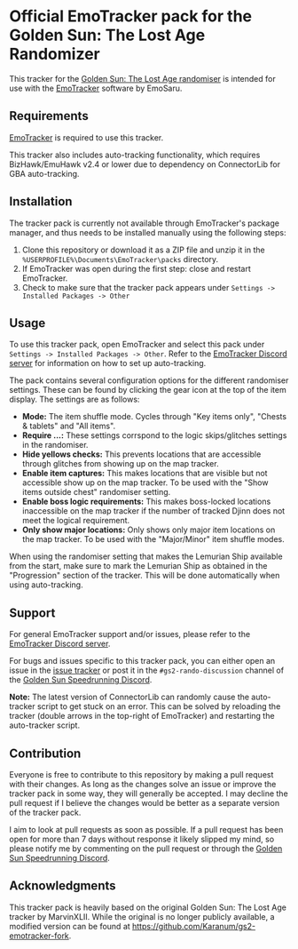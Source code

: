 # Official EmoTracker pack for the Golden Sun: The Lost Age Randomizer

This tracker for the [Golden Sun: The Lost Age randomiser](https://gs2randomiser.com) is intended for use with the [EmoTracker](https://emotracker.net) software by EmoSaru.

## Requirements

[EmoTracker](https://emotracker.net/download/) is required to use this tracker.

This tracker also includes auto-tracking functionality, which requires BizHawk/EmuHawk v2.4 or lower due to dependency on ConnectorLib for GBA auto-tracking.

## Installation

The tracker pack is currently not available through EmoTracker's package manager, and thus needs to be installed manually using the following steps:

1. Clone this repository or download it as a ZIP file and unzip it in the `%USERPROFILE%\Documents\EmoTracker\packs` directory.
2. If EmoTracker was open during the first step: close and restart EmoTracker.
3. Check to make sure that the tracker pack appears under `Settings -> Installed Packages -> Other`

## Usage

To use this tracker pack, open EmoTracker and select this pack under `Settings -> Installed Packages -> Other`.
Refer to the [EmoTracker Discord server](https://emotracker.net/community/) for information on how to set up auto-tracking.

The pack contains several configuration options for the different randomiser settings. These can be found by clicking the gear icon at the top of the item display.
The settings are as follows:

- **Mode:** The item shuffle mode. Cycles through "Key items only", "Chests & tablets" and "All items".
- **Require \.\.\.:** These settings corrspond to the logic skips/glitches settings in the randomiser.
- **Hide yellows checks:** This prevents locations that are accessible through glitches from showing up on the map tracker.
- **Enable item captures:** This makes locations that are visible but not accessible show up on the map tracker. To be used with the "Show items outside chest" randomiser setting.
- **Enable boss logic requirements:** This makes boss-locked locations inaccessible on the map tracker if the number of tracked Djinn does not meet the logical requirement.
- **Only show major locations:** Only shows only major item locations on the map tracker. To be used with the "Major/Minor" item shuffle modes.

When using the randomiser setting that makes the Lemurian Ship available from the start, make sure to mark the Lemurian Ship as obtained in the "Progression" section of the tracker.
This will be done automatically when using auto-tracking.

## Support

For general EmoTracker support and/or issues, please refer to the [EmoTracker Discord server](https://emotracker.net/community/).

For bugs and issues specific to this tracker pack, you can either open an issue in the [issue tracker](https://github.com/Karanum/gstla_emotracker_pack/issues)
or post it in the `#gs2-rando-discussion` channel of the [Golden Sun Speedrunning Discord](https://discord.com/invite/QWwxrmN).

**Note:** The latest version of ConnectorLib can randomly cause the auto-tracker script to get stuck on an error. 
This can be solved by reloading the tracker (double arrows in the top-right of EmoTracker) and restarting the auto-tracker script.

## Contribution

Everyone is free to contribute to this repository by making a pull request with their changes. As long as the changes solve an issue or improve the tracker pack in some way, 
they will generally be accepted. I may decline the pull request if I believe the changes would be better as a separate version of the tracker pack.

I aim to look at pull requests as soon as possible. If a pull request has been open for more than 7 days without response it likely slipped my mind, 
so please notify me by commenting on the pull request or through the [Golden Sun Speedrunning Discord](https://discord.com/invite/QWwxrmN).

## Acknowledgments

This tracker pack is heavily based on the original Golden Sun: The Lost Age tracker by MarvinXLII.
While the original is no longer publicly available, a modified version can be found at https://github.com/Karanum/gs2-emotracker-fork.
